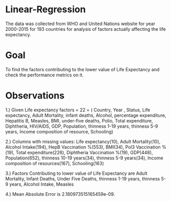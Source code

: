 # Linear-Regression
The data was collected from WHO and United Nations website for year 2000-2015 for 193 countries for analysis of factors actually affecting the life expectancy.

# Goal
To find the factors contributing to the lower value of Life Expectancy and check the performance metrics on it.

# Observations
1.) Given Life expectancy factors = 22 = ( Country, Year , Status, Life expectancy, Adult Mortality, infant deaths, Alcohol, percentage expenditure, Hepatitis B, Measles, BMI, under-five deaths, Polio, Total expenditure, Diphtheria, HIV/AIDS, GDP, Population, thinness 1-19 years, thinness 5-9 years, Income composition of resource, Schooling)

2.) Columns with missing values: Life expectancy(10), Adult Mortality(10), Alcohol Intake(194), HepB Vaccination %(553), BMI(34), Pol3 Vaccination %(19), Total expenditure(226), Diphtheria Vaccination %(19), GDP(448), Population(652), thinness 10-19 years(34), thinness 5-9 years(34), Income composition of resources(167), Schooling(163)

3.) Factors Contributing to lower value of Life Expectancy are Adult Mortality, Infant Deaths, Under Five Deaths, thinness 1-19 years, thinness 5-9 years, Alcohol Intake, Measles

4.) Mean Absolute Error is 2.180973515165459e-09.



